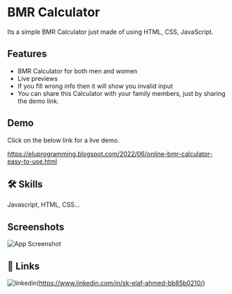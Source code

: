 
# BMR Calculator 


Its a simple BMR Calculator just made of using HTML, CSS, JavaScript.



## Features

- BMR Calculator for both men and women
- Live previews
- If you fill wrong info then it will show you invalid input
- You can share this Calculator with your family members, just by sharing the demo link.


## Demo

Click on the below link for a live demo.

https://eluprogramming.blogspot.com/2022/06/online-bmr-calculator-easy-to-use.html


## 🛠 Skills
Javascript, HTML, CSS...


## Screenshots

![App Screenshot](https://user-images.githubusercontent.com/85642896/175947002-7cdfaa22-efb6-49c4-8af6-da573f7ffd50.png)


## 🔗 Links

![linkedin](https://img.shields.io/badge/linkedin-0A66C2?style=for-the-badge&logo=linkedin&logoColor=white)(https://www.linkedin.com/in/sk-elaf-ahmed-bb85b0210/)


